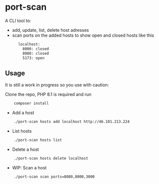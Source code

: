 # port-scan
A CLI tool to:
- add, update, list, delete host adresses
- scan ports on the added hosts to show open and closed hosts like this
```bash
      localhost:
        8000: closed
        8080: closed
        5173: open
```

## Usage
It is still a work in progress so you use with caution:

Clone the repo, PHP 8.1 is required and run
```bash
    composer install
```

- Add a host
```bash
    ./port-scan hosts add localhost http://46.101.213.224
```

- List hosts
```bash
    ./port-scan hosts list
```

- Delete a host
```bash
    ./port-scan hosts delete localhost
```

- WIP: Scan a host
```bash
    ./port-scan scan ports=8080,8000,3000
```